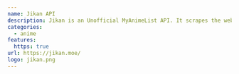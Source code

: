 ```yaml
---
name: Jikan API
description: Jikan is an Unofficial MyAnimeList API. It scrapes the website to satisfy the need for a complete API - which MyAnimeList lacks.
categories:
  - anime
features:
  https: true
url: https://jikan.moe/
logo: jikan.png
---
```

